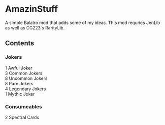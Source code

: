 # AmazinStuff
A simple Balatro mod that adds some of my ideas. This mod requries JenLib as well as CG223's RarityLib.

## Contents

### Jokers
1 Awful Joker  
3 Common Jokers  
8 Uncommon Jokers  
8 Rare Jokers  
4 Legendary Jokers  
1 Mythic Joker  

### Consumeables
2 Spectral Cards
